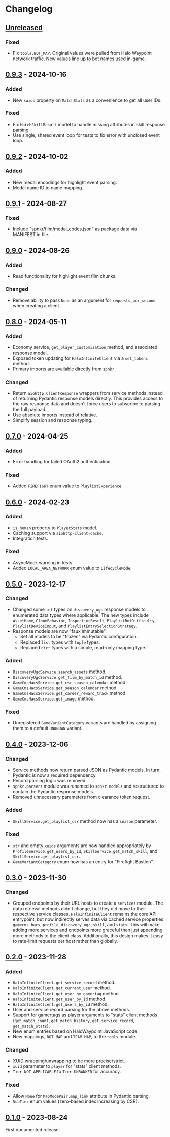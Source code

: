# Changelog

## [Unreleased]

### Fixed

- Fix `tools.BOT_MAP`. Original values were pulled from Halo Waypoint network traffic. New values line up to bot names used in-game.

## [0.9.3] - 2024-10-16

### Added

- New `xuids` property on `MatchStats` as a convenience to get all user IDs.

### Fixed

- Fix `MatchSkillResult` model to handle missing attributes in skill response parsing.
- Use single, shared event loop for tests to fix error with unclosed event loop.

## [0.9.2] - 2024-10-02

### Added

- New medal encodings for highlight event parsing.
- Medal name ID to name mapping.

## [0.9.1] - 2024-08-27

### Fixed

- Include "spnkr/film/medal_codes.json" as package data via MANIFEST.in file.

## [0.9.0] - 2024-08-26

### Added

- Read functionality for highlight event film chunks.

### Changed

- Remove ability to pass `None` as an argument for `requests_per_second` when creating a client.

## [0.8.0] - 2024-05-11

### Added

- Economy service, `get_player_customization` method, and associated response model.
- Exposed token updating for `HaloInfiniteClient` via a `set_tokens` method.
- Primary imports are available directly from `spnkr`.

### Changed

- Return `aiohttp.ClientResponse` wrappers from service methods instead of returning Pydantic response models directly. This provides access to the raw response data and doesn't force users to subscribe to parsing the full payload.
- Use absolute imports instead of relative.
- Simplify session and response typing.

## [0.7.0] - 2024-04-25

### Added

- Error handling for failed OAuth2 authentication.

### Fixed

- Added `FIREFIGHT` enum value to `PlaylistExperience`.

## [0.6.0] - 2024-02-23

### Added

- `is_human` property to `PlayerStats` model.
- Caching support via `aiohttp-client-cache`.
- Integration tests.

### Fixed

- AsyncMock warning in tests.
- Added `LOCAL_AREA_NETWORK` enum value to `LifecycleMode`.

## [0.5.0] - 2023-12-17

### Changed

- Changed some `int` types on `discovery_ugc` response models to enumerated data types where applicable. The new types include `AssetHome`, `CloneBehavior`, `InspectionResult`, `PlaylistBotDifficulty`, `PlaylistDeviceInput`, and `PlaylistEntrySelectionStrategy`.
- Response models are now "faux immutable".
    - Set all models to be "frozen" via Pydantic configuration.
    - Replaced `list` types with `tuple` types.
    - Replaced `dict` types with a simple, read-only mapping type.

### Added

- `DiscoveryUgcService.search_assets` method.
- `DiscoveryUgcService.get_film_by_match_id` method.
- `GameCmsHacsService.get_csr_season_calendar` method.
- `GameCmsHacsService.get_season_calendar` method.
- `GameCmsHacsService.get_career_reward_track` method.
- `GameCmsHacsService.get_image` method.

### Fixed

- Unregistered `GameVariantCategory` variants are handled by assigning them to a default `UNKNOWN` variant.

## [0.4.0] - 2023-12-06

### Changed

- Service methods now return parsed JSON as Pydantic models. In turn, Pydantic is now a required dependency.
- Record parsing logic was removed.
- `spnkr.parsers` module was renamed to `spnkr.models` and restructured to contain the Pydantic response models.
- Removed unnecessary parameters from clearance token request.

### Added

- `SkillService.get_playlist_csr` method now has a `season` parameter.

### Fixed

- `str` and empty `xuids` arguments are now handled appropriately by `ProfileService.get_users_by_id`, `SkillService.get_match_skill`, and `SkillService.get_playlist_csr`.
- `GameVariantCategory` enum now has an entry for "Firefight Bastion".

## [0.3.0] - 2023-11-30

### Changed

- Grouped endpoints by their URL hosts to create a `services` module. The data retrieval methods didn't change, but they did move to their respective service classes. `HaloInfiniteClient` remains the core API entrypoint, but now indirectly serves data via cached service properties `gamecms_hacs`, `profile`, `discovery_ugc`, `skill`, and `stats`. This will make adding more services and endpoints more graceful than just appending more methods to the client class. Additionally, this design makes it easy to rate-limit requests per host rather than globally.

## [0.2.0] - 2023-11-28

### Added

- `HaloInfiniteClient.get_service_record` method.
- `HaloInfiniteClient.get_current_user` method.
- `HaloInfiniteClient.get_user_by_gamertag` method.
- `HaloInfiniteClient.get_user_by_id` method.
- `HaloInfiniteClient.get_users_by_id` method.
- User and service record parsing for the above methods.
- Support for gamertags as player arguments to "stats" client methods (`get_match_count`, `get_match_history`, `get_service_record`, `get_match_stats`).
- New enum entries based on HaloWaypoint JavaScript code.
- New mappings, `BOT_MAP` and `TEAM_MAP`, to the `tools` module.

### Changed

- XUID wrapping/unwrapping to be more precise/strict.
- `xuid` parameter to `player` for "stats" client methods.
- `Tier.NOT_APPLICABLE` to `Tier.UNRANKED` for accuracy.

### Fixed

- Allow `None` for `MapModePair.map_link` attribute in Pydantic parsing.
- `SubTier` enum values (zero-based index increasing by CSR).

## [0.1.0] - 2023-08-24

First documented release.

[unreleased]: https://github.com/acurtis166/SPNKr/compare/v0.9.3...HEAD
[0.9.3]: https://github.com/acurtis166/SPNKr/compare/v0.9.2...v0.9.3
[0.9.2]: https://github.com/acurtis166/SPNKr/compare/v0.9.1...v0.9.2
[0.9.1]: https://github.com/acurtis166/SPNKr/compare/v0.9.0...v0.9.1
[0.9.0]: https://github.com/acurtis166/SPNKr/compare/v0.8.0...v0.9.0
[0.8.0]: https://github.com/acurtis166/SPNKr/compare/v0.7.0...v0.8.0
[0.7.0]: https://github.com/acurtis166/SPNKr/compare/v0.6.0...v0.7.0
[0.6.0]: https://github.com/acurtis166/SPNKr/compare/v0.5.0...v0.6.0
[0.5.0]: https://github.com/acurtis166/SPNKr/compare/v0.4.0...v0.5.0
[0.4.0]: https://github.com/acurtis166/SPNKr/compare/v0.3.0...v0.4.0
[0.3.0]: https://github.com/acurtis166/SPNKr/compare/v0.2.0...v0.3.0
[0.2.0]: https://github.com/acurtis166/SPNKr/compare/v0.1.0...v0.2.0
[0.1.0]: https://github.com/acurtis166/SPNKr/releases/tag/v0.1.0